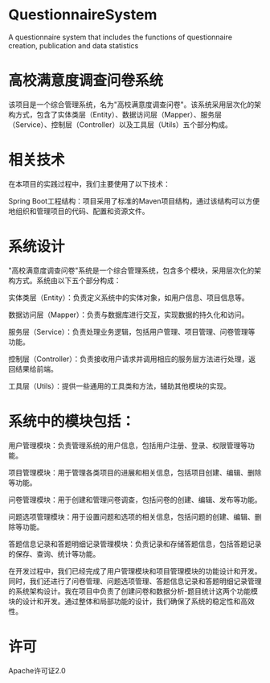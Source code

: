 # QuestionnaireSystem
A questionnaire system that includes the functions of questionnaire creation, publication and data statistics

# 高校满意度调查问卷系统
该项目是一个综合管理系统，名为"高校满意度调查问卷"。该系统采用层次化的架构方式，包含了实体类层（Entity）、数据访问层（Mapper）、服务层（Service）、控制层（Controller）以及工具层（Utils）五个部分构成。

# 相关技术
在本项目的实践过程中，我们主要使用了以下技术：

Spring Boot工程结构：项目采用了标准的Maven项目结构，通过该结构可以方便地组织和管理项目的代码、配置和资源文件。

# 系统设计
"高校满意度调查问卷"系统是一个综合管理系统，包含多个模块，采用层次化的架构方式。系统由以下五个部分构成：

实体类层（Entity）：负责定义系统中的实体对象，如用户信息、项目信息等。

数据访问层（Mapper）：负责与数据库进行交互，实现数据的持久化和访问。

服务层（Service）：负责处理业务逻辑，包括用户管理、项目管理、问卷管理等功能。

控制层（Controller）：负责接收用户请求并调用相应的服务层方法进行处理，返回结果给前端。

工具层（Utils）：提供一些通用的工具类和方法，辅助其他模块的实现。

# 系统中的模块包括：

用户管理模块：负责管理系统的用户信息，包括用户注册、登录、权限管理等功能。

项目管理模块：用于管理各类项目的进展和相关信息，包括项目创建、编辑、删除等功能。

问卷管理模块：用于创建和管理问卷调查，包括问卷的创建、编辑、发布等功能。

问题选项管理模块：用于设置问题和选项的相关信息，包括问题的创建、编辑、删除等功能。

答题信息记录和答题明细记录管理模块：负责记录和存储答题信息，包括答题记录的保存、查询、统计等功能。

在开发过程中，我们已经完成了用户管理模块和项目管理模块的功能设计和开发。同时，我们还进行了问卷管理、问题选项管理、答题信息记录和答题明细记录管理的系统架构设计。我在项目中负责了创建问卷和数据分析-题目统计这两个功能模块的设计和开发。通过整体和局部功能的设计，我们确保了系统的稳定性和高效性。

# 许可
Apache许可证2.0
